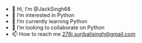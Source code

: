 - 👋 Hi, I’m @JackSingh68
- 👀 I’m interested in Python
- 🌱 I’m currently learning Python
- 💞️ I’m looking to collaborate on Python
- 📫 How to reach me 278j.surjbalisingh@gmail.com
<!---
JackSingh68/JackSingh68 is a ✨ special ✨ repository because its `README.md` (this file) appears on your GitHub profile.
You can click the Preview link to take a look at your changes.
--->
